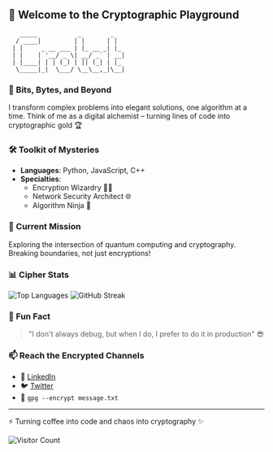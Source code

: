 
## 👋 Welcome to the Cryptographic Playground

```ascii
   _____           _        _   
  / ____|         | |      | |  
 | |     _ __ ___ | |_ __ _| |_ 
 | |    | '__/ _ \| __/ _` | __|
 | |____| | | (_) | || (_| | |_ 
  \_____|_|  \___/ \__\__,_|\__|
```

### 🧩 Bits, Bytes, and Beyond

I transform complex problems into elegant solutions, one algorithm at a time. Think of me as a digital alchemist – turning lines of code into cryptographic gold 🏆

### 🛠️ Toolkit of Mysteries

- **Languages**: Python, JavaScript, C++
- **Specialties**: 
  - Encryption Wizardry 🧙‍♂️
  - Network Security Architect 🌐
  - Algorithm Ninja 🥷

### 🚀 Current Mission

Exploring the intersection of quantum computing and cryptography. Breaking boundaries, not just encryptions! 

### 📊 Cipher Stats

![Top Languages](https://github-readme-stats.vercel.app/api/top-langs/?username=yourusername&theme=dark)
![GitHub Streak](https://github-readme-streak-stats.herokuapp.com/?user=yourusername&theme=dark)

### 🌟 Fun Fact

> "I don't always debug, but when I do, I prefer to do it in production" 😎

### 📫 Reach the Encrypted Channels

- 💬 [LinkedIn](https://linkedin.com/in/yourusername)
- 🐦 [Twitter](https://twitter.com/yourusername)
- 📧 `gpg --encrypt message.txt`

---

⚡ Turning coffee into code and chaos into cryptography ✨

![Visitor Count](https://visitor-badge.laobi.icu/badge?page_id=yourusername.yourusername)
